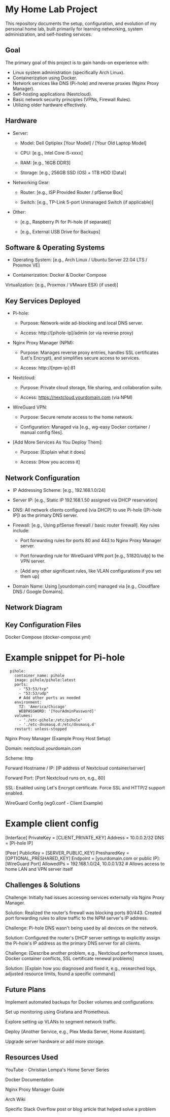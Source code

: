 # My Home Lab Project

<!-- Optional: Add a brief 1-2 sentence overview of your lab here. -->

This repository documents the setup, configuration, and evolution of my personal home lab, built primarily for learning networking, system administration, and self-hosting services.

<!-- Optional: Add a picture of your lab setup -->

<!--  -->

<!-- Caption: Figure 1: The main server running on repurposed hardware. -->

## Goal

<!-- Explain why you built this lab. What did you want to learn or achieve? -->

The primary goal of this project is to gain hands-on experience with:

* Linux system administration (specifically Arch Linux).
* Containerization using Docker.
* Network services like DNS (Pi-hole) and reverse proxies (Nginx Proxy Manager).
* Self-hosting applications (Nextcloud).
* Basic network security principles (VPNs, Firewall Rules).
* Utilizing older hardware effectively.

## Hardware

<!-- List the physical components of your lab. Be specific! -->

* Server:

  * Model: Dell Optiplex [Your Model] / [Your Old Laptop Model]

  * CPU: [e.g., Intel Core i5-xxxx]

  * RAM: [e.g., 16GB DDR3]

  * Storage: [e.g., 256GB SSD (OS) + 1TB HDD (Data)]

* Networking Gear:

  * Router: [e.g., ISP Provided Router / pfSense Box]

  * Switch: [e.g., TP-Link 5-port Unmanaged Switch (if applicable)]

* Other:

  * [e.g., Raspberry Pi for Pi-hole (if separate)]

  * [e.g., External USB Drive for Backups]

<!-- Add a picture of your hardware if you like -->

<!--  -->

<!-- Caption: Figure 2: The repurposed laptop serving as the core of the lab. -->

## Software & Operating Systems

<!-- List the main OS and virtualization/container software. -->

* Operating System: [e.g., Arch Linux / Ubuntu Server 22.04 LTS / Proxmox VE]

* Containerization: Docker & Docker Compose

Virtualization: [e.g., Proxmox / VMware ESXi (if used)]

## Key Services Deployed

<!-- List the main applications/services running. Explain briefly what each does. -->

* Pi-hole:

  * Purpose: Network-wide ad-blocking and local DNS server.

  * Access: http://[pihole-ip]/admin (or via reverse proxy)

* Nginx Proxy Manager (NPM):

  * Purpose: Manages reverse proxy entries, handles SSL certificates (Let's Encrypt), and simplifies secure access to services.

  * Access: http://[npm-ip]:81

* Nextcloud:

  * Purpose: Private cloud storage, file sharing, and collaboration suite.

  * Access: https://nextcloud.yourdomain.com (via NPM)

* WireGuard VPN:

  * Purpose: Secure remote access to the home network.

  * Configuration: Managed via [e.g., wg-easy Docker container / manual config files].

* [Add More Services As You Deploy Them]:

  * Purpose: [Explain what it does]

  * Access: [How you access it]

## Network Configuration

<!-- Describe your basic network setup. Use bullet points. -->

* IP Addressing Scheme: [e.g., 192.168.1.0/24]

* Server IP: [e.g., Static IP 192.168.1.50 assigned via DHCP reservation]

* DNS: All network clients configured (via DHCP) to use Pi-hole ([Pi-hole IP]) as the primary DNS server.

* Firewall: [e.g., Using pfSense firewall / basic router firewall]. Key rules include:

  * Port forwarding rules for ports 80 and 443 to Nginx Proxy Manager server.

  * Port forwarding rule for WireGuard VPN port [e.g., 51820/udp] to the VPN server.

  * [Add any other significant rules, like VLAN configurations if you set them up]

* Domain Name: Using [yourdomain.com] managed via [e.g., Cloudflare DNS / Google Domains].

## Network Diagram

<!-- Embed your network diagram image here. Upload it to the repository first. -->

<!-- Caption: Figure 3: Visual representation of the home lab network topology. -->

## Key Configuration Files

<!-- Paste relevant snippets (not huge files) of your configs. Use code blocks! -->

Docker Compose (docker-compose.yml)

# Example snippet for Pi-hole
```services:
  pihole:
    container_name: pihole
    image: pihole/pihole:latest
    ports:
      - "53:53/tcp"
      - "53:53/udp"
      # Add other ports as needed
    environment:
      TZ: 'America/Chicago'
      WEBPASSWORD: '[YourAdminPassword]'
    volumes:
      - './etc-pihole:/etc/pihole'
      - './etc-dnsmasq.d:/etc/dnsmasq.d'
    restart: unless-stopped
```

Nginx Proxy Manager (Example Proxy Host Setup)

<!-- Describe a typical setup or paste a relevant config part if possible. Often this is GUI-based, so describe the steps. -->

Domain: nextcloud.yourdomain.com

Scheme: http

Forward Hostname / IP: [IP address of Nextcloud container/server]

Forward Port: [Port Nextcloud runs on, e.g., 80]

SSL: Enabled using Let's Encrypt certificate. Force SSL and HTTP/2 support enabled.

WireGuard Config (wg0.conf - Client Example)

# Example client config
[Interface]
PrivateKey = [CLIENT_PRIVATE_KEY]
Address = 10.0.0.2/32
DNS = [Pi-hole IP]

[Peer]
PublicKey = [SERVER_PUBLIC_KEY]
PresharedKey = [OPTIONAL_PRESHARED_KEY]
Endpoint = [yourdomain.com or public IP]:[WireGuard Port]
AllowedIPs = 192.168.1.0/24, 10.0.0.1/32  # Allows access to home LAN and VPN server itself


## Challenges & Solutions

<!-- This is CRITICAL. Describe problems you faced and how you fixed them. -->

Challenge: Initially had issues accessing services externally via Nginx Proxy Manager.

Solution: Realized the router's firewall was blocking ports 80/443. Created port forwarding rules to allow traffic to the NPM server's IP address.

Challenge: Pi-hole DNS wasn't being used by all devices on the network.

Solution: Configured the router's DHCP server settings to explicitly assign the Pi-hole's IP address as the primary DNS server for all clients.

Challenge: [Describe another problem, e.g., Nextcloud performance issues, Docker container conflicts, SSL certificate renewal problems]

Solution: [Explain how you diagnosed and fixed it, e.g., researched logs, adjusted resource limits, found a specific command]

## Future Plans

<!-- What do you want to add or improve next? -->

Implement automated backups for Docker volumes and configurations.

Set up monitoring using Grafana and Prometheus.

Explore setting up VLANs to segment network traffic.

Deploy [Another Service, e.g., Plex Media Server, Home Assistant].

Upgrade server hardware or add more storage.

## Resources Used

<!-- List tutorials, guides, or documentation you found helpful. -->

YouTube - Christian Lempa's Home Server Series

Docker Documentation

Nginx Proxy Manager Guide

Arch Wiki

Specific Stack Overflow post or blog article that helped solve a problem
